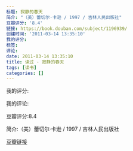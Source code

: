 ```yaml
---
标题: 寂静的春天
简介: "（美）蕾切尔·卡逊 / 1997 / 吉林人民出版社"
豆瓣评分: '8.4'
链接: https://book.douban.com/subject/1196939/
创建时间: '2011-03-14 13:35:10'
我的评分:
标签:
评论:
date: 2011-03-14 13:35:10
title: 读过 - 寂静的春天
tags: [读书]
categories: []
---
```


我的评分:

我的评论:

豆瓣评分:8.4

简介:（美）蕾切尔·卡逊 / 1997 / 吉林人民出版社

[豆瓣链接](https://book.douban.com/subject/1196939/)


